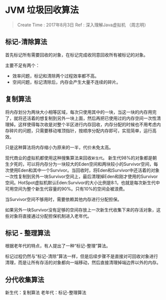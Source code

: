 
# JVM 垃圾回收算法

> Create Time : 2017年8月3日  Ref : 深入理解Java虚拟机 （周志明）

## 标记-清除算法

首先标记所有需要回收的对象，在标记完成收同意回收所有被标记的对象。

主要不足有两个：
* 效率问题，标记和清除两个过程效率都不高。
* 空间问题，标记清除后，内存会产生大量不连续的碎片。

## 复制算法

将内存划分为两块大小相等区域，每次只使用其中的一块，当这一块的内存用完了，就将还活着的想复制到另外一块上面，然后再把已使用过的内存空间一次性清理掉。这样使得每次收是对整个半区进行内存回收，内存分配的时候也不用考虑内存碎片的问题，只需要移动堆顶指针，按顺序分配内存即可，实现简单，运行高效。

只是这种算法将内存缩小为原来的一半，代价未免太高。

现代商业的虚拟机都使用这种搜集算法来回收`新生代`。 新生代98%的对象都是朝生夕死的，可以将内存分为一块较大的Eden空间和两块较小的Survivor空间，每次使用Eden和其中一个Survivor。当回收时，将Eden和Survivor中还活着的对象一次性复制到另外一块Survivor空间上，最后清理掉Eden和刚才使用的Survivor空间。HotSpot虚拟机默认Eden:Survivor的大小比例是8:1，也就是每次新生代中可用空间为整个新生代容量的90%。只有10%的空间会被浪费。

当Survivor空间不够用时，需要依赖其他内存进行分配担保。

如果另外一块Survivor没有足够的空间存放上一次新生代收集下来的存活对象，这些对象将直接通过分配担保机制进入老年代。

## 标记 - 整理算法

根据老年代的特点，有人提出了一种“标记-整理”算法。

标记过程仍然与“标记-清除”算法一样，但是后续步骤不是直接对可回收对象进行清理，而是让所有存活的对象都向一端移动，然后直接清理掉端边界以外的内存。

## 分代收集算法

新生代：复制算法
老年代：标记-整理算法




